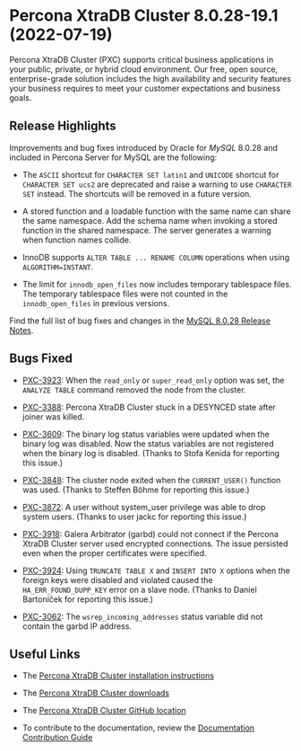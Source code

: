 # Percona XtraDB Cluster 8.0.28-19.1 (2022-07-19)

Percona XtraDB Cluster (PXC) supports critical business applications in your public, private, or hybrid cloud environment. Our free, open source, enterprise-grade solution includes the high availability and security features your business requires to meet your customer expectations and business goals.

## Release Highlights

Improvements and bug fixes introduced by Oracle for *MySQL* 8.0.28 and included in Percona Server for MySQL are the following:


* The `ASCII` shortcut for `CHARACTER SET latin1` and `UNICODE` shortcut for `CHARACTER SET ucs2` are deprecated and raise a warning to use `CHARACTER SET` instead. The shortcuts will be removed in a future version.


* A stored function and a loadable function with the same name can share the same namespace. Add the schema name when invoking a stored function in the shared namespace. The server generates a warning when function names collide.


* InnoDB supports `ALTER TABLE ... RENAME COLUMN` operations when using `ALGORITHM=INSTANT`.


* The limit for `innodb_open_files` now includes temporary tablespace files. The temporary tablespace files were not counted in the `innodb_open_files` in previous versions.

Find the full list of bug fixes and changes in the [MySQL 8.0.28 Release Notes](https://dev.mysql.com/doc/relnotes/mysql/8.0/en/news-8-0-28.html).

## Bugs Fixed


* [PXC-3923](https://jira.percona.com/browse/PXC-3923): When the `read_only` or `super_read_only` option was set, the `ANALYZE TABLE` command removed the node from the cluster.


* [PXC-3388](https://jira.percona.com/browse/PXC-3388): Percona XtraDB Cluster stuck in a DESYNCED state after joiner was killed.


* [PXC-3609](https://jira.percona.com/browse/PXC-3609): The binary log status variables were updated when the binary log was disabled. Now the status variables are not registered when the binary log is disabled. (Thanks to Stofa Kenida for reporting this issue.)


* [PXC-3848](https://jira.percona.com/browse/PXC-3848): The cluster node exited when the `CURRENT_USER()` function was used. (Thanks to Steffen Böhme for reporting this issue.)


* [PXC-3872](https://jira.percona.com/browse/PXC-3872): A user without system_user privilege was able to drop system users. (Thanks to user jackc for reporting this issue.)


* [PXC-3918](https://jira.percona.com/browse/PXC-3918): Galera Arbitrator (garbd) could not connect if the Percona XtraDB Cluster server used encrypted connections. The issue persisted even when the proper certificates were specified.


* [PXC-3924](https://jira.percona.com/browse/PXC-3924): Using `TRUNCATE TABLE X` and `INSERT INTO X` options when the foreign keys were disabled and violated caused the `HA_ERR_FOUND_DUPP_KEY` error on a slave node. (Thanks to Daniel Bartoníček for reporting this issue.)


* [PXC-3062](https://jira.percona.com/browse/PXC-3062): The `wsrep_incoming_addresses` status variable did not contain the garbd IP address.

## Useful Links


* The [Percona XtraDB Cluster installation instructions](https://www.percona.com/doc/percona-xtradb-cluster/8.0/install/index.html)


* The [Percona XtraDB Cluster downloads](https://www.percona.com/downloads/Percona-XtraDB-Cluster-LATEST/#)


* The [Percona XtraDB Cluster GitHub location](https://github.com/percona/percona-xtradb-cluster)


* To contribute to the documentation, review the [Documentation Contribution Guide](https://github.com/percona/percona-xtradb-cluster/blob/8.0/doc/source/contributing.md)
